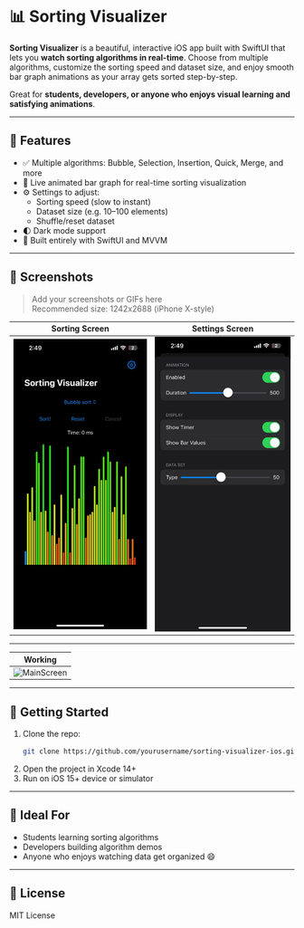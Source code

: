 
# 📊 Sorting Visualizer

**Sorting Visualizer** is a beautiful, interactive iOS app built with SwiftUI that lets you **watch sorting algorithms in real-time**. Choose from multiple algorithms, customize the sorting speed and dataset size, and enjoy smooth bar graph animations as your array gets sorted step-by-step.

Great for **students, developers, or anyone who enjoys visual learning and satisfying animations**.

---

## 🔧 Features

- ✅ Multiple algorithms: Bubble, Selection, Insertion, Quick, Merge, and more
- 🎨 Live animated bar graph for real-time sorting visualization
- ⚙️ Settings to adjust:
  - Sorting speed (slow to instant)
  - Dataset size (e.g. 10–100 elements)
  - Shuffle/reset dataset
- 🌓 Dark mode support
- 🧪 Built entirely with SwiftUI and MVVM

---

## 📸 Screenshots

> Add your screenshots or GIFs here  
> Recommended size: 1242x2688 (iPhone X-style)

| Sorting Screen | Settings Screen |
|----------------|-----------------|
| ![MainScreen](ScreenShots/MainPage.jpeg) | ![SettingsScreen](ScreenShots/SettingPage.jpeg) |

---

| Working |
|----------------|
| ![MainScreen](ScreenShots/sorting.png) |
---

## 🚀 Getting Started

1. Clone the repo:
   ```bash
   git clone https://github.com/yourusername/sorting-visualizer-ios.git
   ```
2. Open the project in Xcode 14+  
3. Run on iOS 15+ device or simulator

---

## 👥 Ideal For

- Students learning sorting algorithms
- Developers building algorithm demos
- Anyone who enjoys watching data get organized 😄

---

## 📄 License

MIT License

